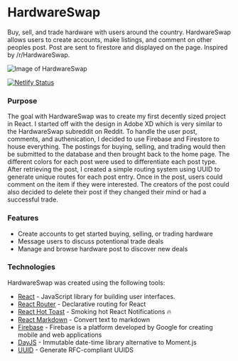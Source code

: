 # HardwareSwap

Buy, sell, and trade hardware with users around the country. HardwareSwap allows users to create accounts, make listings, and comment on other peoples post. Post are sent to firestore and displayed on the page. Inspired by /r/HardwareSwap.


![Image of HardwareSwap](https://www.mjdiggs.com/images/hardwareswap.png)


[![Netlify Status](https://api.netlify.com/api/v1/badges/696e4f7f-66bf-4bee-94cc-1acc750d1242/deploy-status)](https://app.netlify.com/sites/xenodochial-cray-5f5421/deploys)

### Purpose

The goal with HardwareSwap was to create my first decently sized project in React. I started off with the design in Adobe XD which is very similar to the HardwareSwap subreddit on Reddit. To handle the user post, comments, and authenication, I decided to use Firebase and Firestore to house everything. The postings for buying, selling, and trading would then be submitted to the  database and then brought back to the home page. The different colors for each post were used to differentiate each post type. After retrieving the post, I created a simple routing system using UUID to generate unique routes for each post entry. Once in the post, users could comment on the item if they were interested. The creators of the post could also decided to delete their post if they changed their mind or had a successful trade.

### Features

- Create accounts to get started buying, selling, or trading hardware
- Message users to discuss potentional trade deals
- Manage and browse hardware post to discover new deals


### Technologies

HardwareSwap was created using the following tools:

- [React](https://github.com/facebook/react) - JavaScript library for building user interfaces.
- [React Router](https://github.com/ReactTraining/react-router) - Declarative routing for React
- [React Hot Toast](https://github.com/timolins/react-hot-toast) - Smoking hot React Notifications 🔥
- [React Markdown](https://github.com/remarkjs/react-markdown) - Convert text to markdown
- [Firebase](https://firebase.google.com/) - Firebase is a platform developed by Google for creating mobile and web applications
- [DayJS](https://github.com/iamkun/dayjs) -  Immutable date-time library alternative to Moment.js
- [UUID](https://github.com/uuidjs/uuid) - Generate RFC-compliant UUIDS
